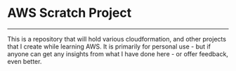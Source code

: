 # AWS Scratch Project

---

This is a repository that will hold various cloudformation, and other projects that I create while learning AWS. It is primarily for personal use - but if anyone can get any insights from what I have done here - or offer feedback, even better.

